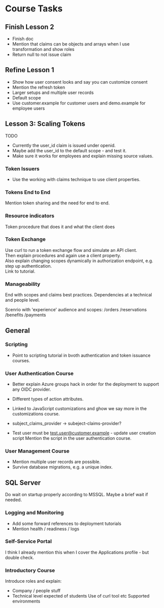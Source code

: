 # Course Tasks

## Finish Lesson 2

- Finish doc
- Mention that claims can be objects and arrays when I use transformation and show roles
- Return null to not issue claim

## Refine Lesson 1

- Show how user consent looks and say you can customize consent 
- Mention the refresh token
- Larger setups and multiple user records
- Default scope
- Use customer.example for customer users and demo.example for employee users

## Lesson 3: Scaling Tokens

TODO

- Currently the user_id claim is issued under openid.
- Maybe add the user_id to the default scope - and test it.
- Make sure it works for employees and explain missing source values.

### Token Issuers

- Use the working with claims technique to use client properties.

### Tokens End to End

Mention token sharing and the need for end to end.

### Resource indicators

Token procedure that does it and what the client does

### Token Exchange

Use curl to run a token exchange flow and simulate an API client.\
Then explain procedures and again use a client property.\
Also explain changing scopes dynamically in authorization endpoint, e.g. step up authentication.\
Link to tutorial.

### Manageability

End with scopes and claims best practices.
Dependencies at a technical and people level.

Scenrio with 'experience' audience and scopes:
/orders
/reservations
/benefits
/payments

## General

### Scripting

- Point to scripting tutorial in bvoth authentication and token issuance courses.

### User Authentication Course

- Better explain Azure groups hack in order for the deployment to support any OIDC provider.
- Different types of action attributes.
- Linked to JavaScript customizations and ghow we say more in the customizations course.
- subject_claims_provider -> subeject-claims-provider?

- Test user must be test.user@customer.example - update user creation script
  Mention the script in the user authentication course.

### User Management Course

- Mention multiple user records are possible.
- Survive database migrations, e.g. a unique index.

## SQL Server

Do wait on startup properly according to MSSQL.
Maybe a brief wait if needed.

### Logging and Monitoring

- Add some forward references to deployment tutorials
- Mention health / readiness / logs

### Self-Service Portal

I think I already mention this when I cover the Applications profile - but double check.

### Introductory Course

Introduce roles and explain:

- Company / people stuff
- Technical level expected of students
  Use of curl tool etc
  Supported environments
